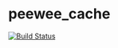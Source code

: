 # peewee_cache

[![Build Status](https://travis-ci.org/purepy/peewee_cache.svg?branch=master)](https://travis-ci.org/purepy/peewee_cache)
